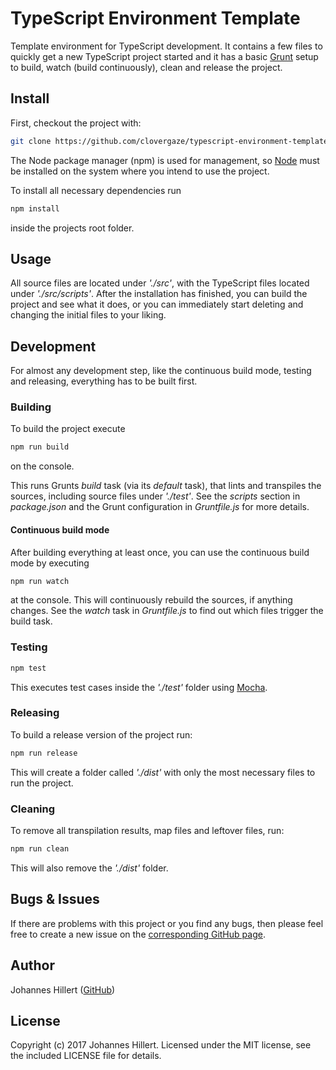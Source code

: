 # TypeScript Environment Template

Template environment for TypeScript development. It contains a few files to quickly get a new TypeScript project started
and it has a basic [Grunt](https://gruntjs.com/) setup to build, watch (build continuously), clean and release the
project.

## Install

First, checkout the project with:

~~~bash
git clone https://github.com/clovergaze/typescript-environment-template
~~~

The Node package manager (npm) is used for management, so [Node](https://nodejs.org/) must be installed on the system
where you intend to use the project.

To install all necessary dependencies run

~~~bash
npm install
~~~

inside the projects root folder.

## Usage

All source files are located under _'./src'_, with the TypeScript files located under _'./src/scripts'_. After the
installation has finished, you can build the project and see what it does, or you can immediately start deleting and
changing the initial files to your liking.

## Development

For almost any development step, like the continuous build mode, testing and releasing, everything has to be built
first.

### Building

To build the project execute

~~~bash
npm run build
~~~

on the console.

This runs Grunts _build_ task (via its _default_ task), that lints and transpiles the sources, including source files
under _'./test'_. See the _scripts_ section in _package.json_ and the Grunt configuration in _Gruntfile.js_ for more
details.

#### Continuous build mode

After building everything at least once, you can use the continuous build mode by executing

~~~bash
npm run watch
~~~

at the console. This will continuously rebuild the sources, if anything changes. See the _watch_ task in _Gruntfile.js_
to find out which files trigger the build task.

### Testing

~~~bash
npm test
~~~

This executes test cases inside the _'./test'_ folder using [Mocha](http://mochajs.org/).

### Releasing

To build a release version of the project run:

~~~bash
npm run release
~~~

This will create a folder called _'./dist'_ with only the most necessary files to run the project.

### Cleaning

To remove all transpilation results, map files and leftover files, run:

~~~bash
npm run clean
~~~

This will also remove the _'./dist'_ folder.

## Bugs & Issues

If there are problems with this project or you find any bugs, then please feel free to create a new issue on the
[corresponding GitHub page](https://github.com/clovergaze/typescript-environment-template/issues).

## Author

Johannes Hillert ([GitHub](https://github.com/clovergaze))

## License

Copyright (c) 2017 Johannes Hillert. Licensed under the MIT license, see the included LICENSE file for details.
